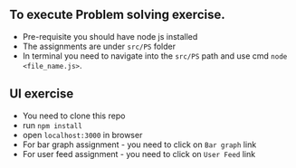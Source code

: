 ## To execute Problem solving exercise.

- Pre-requisite you should have node js installed
- The assignments are under `src/PS` folder
- In terminal you need to navigate into the `src/PS` path and use cmd `node <file_name.js>`.

## UI exercise

- You need to clone this repo
- run `npm install`
- open `localhost:3000` in browser 
- For bar graph assignment - you need to click on `Bar graph` link
- For user feed assignment - you need to click on `User Feed` link